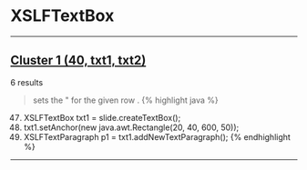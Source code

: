 # XSLFTextBox

***

## [Cluster 1 (40, txt1, txt2)](./1)
6 results
> sets the " for the given row . 
{% highlight java %}
47. XSLFTextBox txt1 = slide.createTextBox();
48. txt1.setAnchor(new java.awt.Rectangle(20, 40, 600, 50));
49. XSLFTextParagraph p1 = txt1.addNewTextParagraph();
{% endhighlight %}

***

